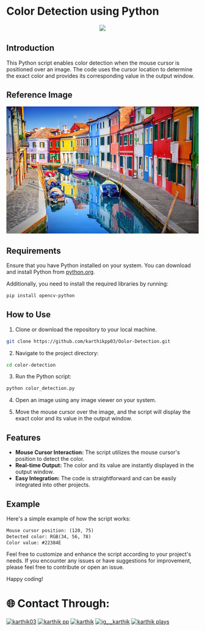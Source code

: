 # Color Detection using Python

<p align="center">  <img src="https://user-images.githubusercontent.com/74038190/212257472-08e52665-c503-4bd9-aa20-f5a4dae769b5.gif" width="100">

## Introduction

This Python script enables color detection when the mouse cursor is positioned over an image. The code uses the cursor location to determine the exact color and provides its corresponding value in the output window.

## Reference Image

<img src="colorpic.jpg" alt="Dashboard Screenshot" width="600"/>

## Requirements

Ensure that you have Python installed on your system. You can download and install Python from [python.org](https://www.python.org/downloads/).

Additionally, you need to install the required libraries by running:

```bash
pip install opencv-python
```

## How to Use

1. Clone or download the repository to your local machine.

```bash
git clone https://github.com/karthikpp03/Oolor-Detection.git
```

2. Navigate to the project directory:

```bash
cd color-detection
```

3. Run the Python script:

```bash
python color_detection.py
```

4. Open an image using any image viewer on your system.

5. Move the mouse cursor over the image, and the script will display the exact color and its value in the output window.

## Features

- **Mouse Cursor Interaction:** The script utilizes the mouse cursor's position to detect the color.
- **Real-time Output:** The color and its value are instantly displayed in the output window.
- **Easy Integration:** The code is straightforward and can be easily integrated into other projects.

## Example

Here's a simple example of how the script works:

```plaintext
Mouse cursor position: (120, 75)
Detected color: RGB(34, 56, 78)
Color value: #22384E
```

Feel free to customize and enhance the script according to your project's needs. If you encounter any issues or have suggestions for improvement, please feel free to contribute or open an issue.

Happy coding!

# 🌐 Contact Through: 
<p align="left">
  <a href="https://www.facebook.com/ruban.swe.3" target="blank"><img align="center" src="https://user-images.githubusercontent.com/74038190/235294010-ec412ef5-e3da-4efa-b1d4-0ab4d4638755.gif" alt="karthik03" height="100" width="100" /></a>
  <a href="https://www.linkedin.com/in/karthik-pp-b80b38237/" target="blank"><img align="center" src="https://user-images.githubusercontent.com/74038190/235294012-0a55e343-37ad-4b0f-924f-c8431d9d2483.gif" alt="karthik pp" height="100" width="100" /></a>
  <a href="https://www.instagram.com/ig_._karthik/" target="blank"><img align="center" src="https://user-images.githubusercontent.com/74038190/235294013-a33e5c43-a01c-43f6-b44d-a406d8b4ab75.gif" alt="karthik" height="100" width="100" /></a>
  <a href="https://instagram.com/ig_._karthik" target="blank"><img align="center" src="https://user-images.githubusercontent.com/74038190/235294015-47144047-25ab-417c-af1b-6746820a20ff.gif" alt="ig_._karthik" height="100" width="100" /></a>
  <a href="https://www.youtube.com/@KARTHIK4332" target="blank"><img align="center" src="https://raw.githubusercontent.com/rahuldkjain/github-profile-readme-generator/master/src/images/icons/Social/youtube.svg" alt="karthik plays" height="100" width="100" /></a>
</p>

